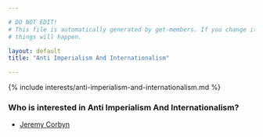 ```yaml
---

# DO NOT EDIT!
# This file is automatically generated by get-members. If you change it, bad
# things will happen.

layout: default
title: "Anti Imperialism And Internationalism"

---
```


{% include interests/anti-imperialism-and-internationalism.md %}

### Who is interested in Anti Imperialism And Internationalism?


* [Jeremy Corbyn](../members/jeremy-corbyn.html)
